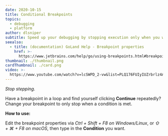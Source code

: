 ```yaml
---
date: 2020-10-15
title: Conditional Breakpoints
topics:
  - debugging
  - platform
author: dlsniper
subtitle: Speed up your debugging by stopping execution only when you want to.
seealso:
  - title: (documentation) GoLand Help - Breakpoint properties
    href: >-
      https://www.jetbrains.com/help/go/using-breakpoints.html#breakpoint-properties
thumbnail: ./thumbnail.png
cardThumbnail: ./card.png
video: >-
  https://www.youtube.com/watch?v=lcSWPD_2-vw&list=PLQ176FUIyIUZrbrlz4AY1V8VzBJKZyVlW&index=26
---
```


_Stop stepping._

Have a breakpoint in a loop and find yourself clicking **Continue**
repeatedly? Change your breakpoint to only stop when a condition is met.

**How to use:**

Edit the breakpoint properties via _Ctrl + Shift + F8 on Windows/Linux_,
or _⇧ + ⌘ + F8 on macOS_, then type in the **Condition** you want.
